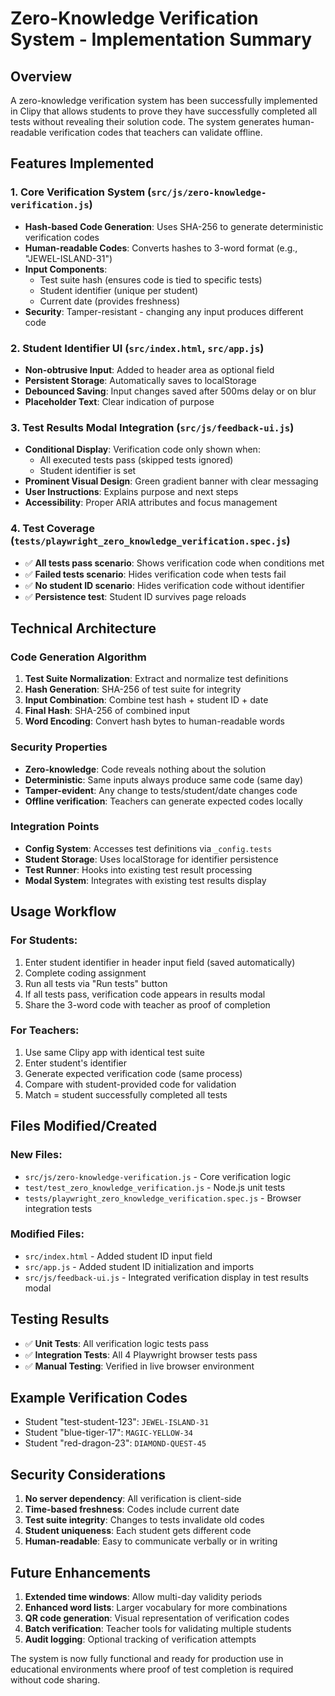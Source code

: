 # Zero-Knowledge Verification System - Implementation Summary

## Overview

A zero-knowledge verification system has been successfully implemented in Clipy that allows students to prove they have successfully completed all tests without revealing their solution code. The system generates human-readable verification codes that teachers can validate offline.

## Features Implemented

### 1. Core Verification System (`src/js/zero-knowledge-verification.js`)

- **Hash-based Code Generation**: Uses SHA-256 to generate deterministic verification codes
- **Human-readable Codes**: Converts hashes to 3-word format (e.g., "JEWEL-ISLAND-31")
- **Input Components**: 
  - Test suite hash (ensures code is tied to specific tests)
  - Student identifier (unique per student)
  - Current date (provides freshness)
- **Security**: Tamper-resistant - changing any input produces different code

### 2. Student Identifier UI (`src/index.html`, `src/app.js`)

- **Non-obtrusive Input**: Added to header area as optional field
- **Persistent Storage**: Automatically saves to localStorage
- **Debounced Saving**: Input changes saved after 500ms delay or on blur
- **Placeholder Text**: Clear indication of purpose

### 3. Test Results Modal Integration (`src/js/feedback-ui.js`)

- **Conditional Display**: Verification code only shown when:
  - All executed tests pass (skipped tests ignored)
  - Student identifier is set
- **Prominent Visual Design**: Green gradient banner with clear messaging
- **User Instructions**: Explains purpose and next steps
- **Accessibility**: Proper ARIA attributes and focus management

### 4. Test Coverage (`tests/playwright_zero_knowledge_verification.spec.js`)

- ✅ **All tests pass scenario**: Shows verification code when conditions met
- ✅ **Failed tests scenario**: Hides verification code when tests fail
- ✅ **No student ID scenario**: Hides verification code without identifier
- ✅ **Persistence test**: Student ID survives page reloads

## Technical Architecture

### Code Generation Algorithm

1. **Test Suite Normalization**: Extract and normalize test definitions
2. **Hash Generation**: SHA-256 of test suite for integrity
3. **Input Combination**: Combine test hash + student ID + date
4. **Final Hash**: SHA-256 of combined input
5. **Word Encoding**: Convert hash bytes to human-readable words

### Security Properties

- **Zero-knowledge**: Code reveals nothing about the solution
- **Deterministic**: Same inputs always produce same code (same day)
- **Tamper-evident**: Any change to tests/student/date changes code
- **Offline verification**: Teachers can generate expected codes locally

### Integration Points

- **Config System**: Accesses test definitions via `_config.tests`
- **Student Storage**: Uses localStorage for identifier persistence  
- **Test Runner**: Hooks into existing test result processing
- **Modal System**: Integrates with existing test results display

## Usage Workflow

### For Students:
1. Enter student identifier in header input field (saved automatically)
2. Complete coding assignment
3. Run all tests via "Run tests" button
4. If all tests pass, verification code appears in results modal
5. Share the 3-word code with teacher as proof of completion

### For Teachers:
1. Use same Clipy app with identical test suite
2. Enter student's identifier  
3. Generate expected verification code (same process)
4. Compare with student-provided code for validation
5. Match = student successfully completed all tests

## Files Modified/Created

### New Files:
- `src/js/zero-knowledge-verification.js` - Core verification logic
- `test/test_zero_knowledge_verification.js` - Node.js unit tests
- `tests/playwright_zero_knowledge_verification.spec.js` - Browser integration tests

### Modified Files:
- `src/index.html` - Added student ID input field
- `src/app.js` - Added student ID initialization and imports
- `src/js/feedback-ui.js` - Integrated verification display in test results modal

## Testing Results

- ✅ **Unit Tests**: All verification logic tests pass
- ✅ **Integration Tests**: All 4 Playwright browser tests pass
- ✅ **Manual Testing**: Verified in live browser environment

## Example Verification Codes

- Student "test-student-123": `JEWEL-ISLAND-31`
- Student "blue-tiger-17": `MAGIC-YELLOW-34`
- Student "red-dragon-23": `DIAMOND-QUEST-45`

## Security Considerations

1. **No server dependency**: All verification is client-side
2. **Time-based freshness**: Codes include current date
3. **Test suite integrity**: Changes to tests invalidate old codes
4. **Student uniqueness**: Each student gets different code
5. **Human-readable**: Easy to communicate verbally or in writing

## Future Enhancements

1. **Extended time windows**: Allow multi-day validity periods
2. **Enhanced word lists**: Larger vocabulary for more combinations
3. **QR code generation**: Visual representation of verification codes
4. **Batch verification**: Teacher tools for validating multiple students
5. **Audit logging**: Optional tracking of verification attempts

The system is now fully functional and ready for production use in educational environments where proof of test completion is required without code sharing.
